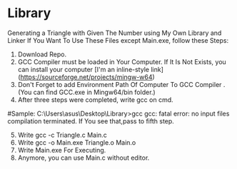 # Library
Generating a Triangle with Given The Number using My Own Library and Linker
If You Want To Use These Files except Main.exe, follow these Steps:

1. Download Repo.
2. GCC Compiler must be loaded in Your Computer. If It Is Not Exists, you can install your computer [I'm an inline-style link] (https://sourceforge.net/projects/mingw-w64)
3. Don't Forget to add Environment Path Of Computer To GCC Compiler . (You can find GCC.exe in Mingw64/bin folder.)
4. After three steps were completed, write gcc on cmd. 

  #Sample:
  C:\Users\asus\Desktop\Library>gcc
   gcc: fatal error: no input files
   compilation terminated.
  If You see that,pass to fifth step.
  
5. Write gcc -c Triangle.c Main.c
6. Write gcc -o Main.exe Triangle.o Main.o
7. Write Main.exe For Executing.
8. Anymore, you can use Main.c without editor.
 
  



